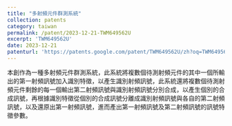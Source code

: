 ```yaml
---
title: "多射頻元件群測系統"
collection: patents
category: taiwan
permalink: /patent/2023-12-21-TWM649562U
excerpt: 'TWM649562U'
date: 2023-12-21
patenturl: 'https://patents.google.com/patent/TWM649562U/zh?oq=TWM649562U'
---
```


本創作為一種多射頻元件群測系統，此系統將複數個待測射頻元件的其中一個所輸出的第一射頻訊號加入識別特徵，以產生識別射頻訊號，此系統還將複數個待測射頻元件剩餘的每一個輸出第二射頻訊號與識別射頻訊號分別合成，以產生個別的合成訊號，再根據識別特徵從個別的合成訊號分離成識別射頻訊號與各自的第二射頻訊號，以及還原出第一射頻訊號，進而產出第一射頻訊號及第二射頻訊號的訊號特徵參數。
